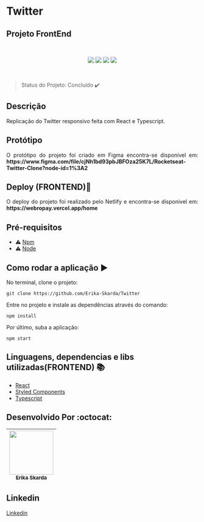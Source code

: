 # Twitter

## Projeto FrontEnd

</br>
<p align="center">
    <img src="https://img.shields.io/static/v1?label=react&message=framework&color=blue&style=for-the-badge&logo=REACT" />
    <img src="https://img.shields.io/static/v1?label=node&message=library&color=green&style=for-the-badge&logo=Node"/>
    <img src="https://img.shields.io/static/v1?label=typescript&message=language&color=blue&style=for-the-badge&logo=TYPESCRIPT"/>
    <img src="https://img.shields.io/static/v1?label=styled-component&message=library&color=pink&style=for-the-badge&logo=STYLED-COMPONENTS"/>
</p> 
</br>

> Status do Projeto: Concluído :heavy_check_mark:  

## Descrição

Replicação do Twitter responsivo feita com React e Typescript.

## Protótipo

<p align="justify">
  O protótipo do projeto foi criado em Figma encontra-se disponivel em: <b>https://www.figma.com/file/cjNh1bd93pbJBFOza25K7L/Rocketseat-Twitter-Clone?node-id=1%3A2</b>
</p>


## Deploy (FRONTEND):dash:

<p align="justify">
  O deploy do projeto foi realizado pelo Netlify e encontra-se disponivel em: <b><a target="blank href="organic-trouble.surge.sh"</a>https://webropay.vercel.app/home</b>
</p>


## Pré-requisitos

- :warning: [Npm](https://www.npmjs.com/)</br>
- :warning: [Node](https://nodejs.org/en/download/)

## Como rodar a aplicação :arrow_forward:

No terminal, clone o projeto: 

```
git clone https://github.com/Erika-Skarda/Twitter
```
Entre no projeto e instale as dependências através do comando:
```
npm install
```
Por último, suba a aplicação:
```
npm start
```

## Linguagens, dependencias e libs utilizadas(FRONTEND) :books:

- [React](https://pt-br.reactjs.org/)
- [Styled Components](https://styled-components.com/)
- [Typescript](https://www.typescriptlang.org/)


## Desenvolvido Por :octocat:

| [<img src="https://avatars1.githubusercontent.com/u/60902843?s=400&u=fca9219fa3416ab4b849077b9248f71d44133283&v=4" width=115><br><sub>Erika Skarda</sub>](https://www.linkedin.com/in/erika-skarda/) | 
| :---: |


## Linkedin

[Linkedin](https://www.linkedin.com/in/erika-skarda) 
